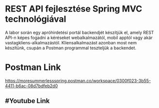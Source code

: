 # REST API fejlesztése Spring MVC technológiával

A labor során egy apróhirdetési portál backendjét készítjük el, amely REST API-n képes fogadni a kéréseket
webalkalmazától, mobil apptól vagy akár vastagkliens-alkalmazástól. Kliensalkalmazást azonban most
nem készítünk, csupán a Postman programmal teszteljük a backendet.



# Postman Link
https://moresummerlessspring.postman.co/workspace/0300f023-3b55-4411-b6ac-08d7bdfeb2d0

#Youtube Link
-
